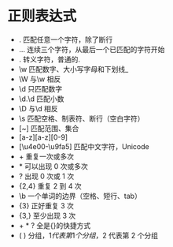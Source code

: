 # 正则表达式

- . 匹配任意一个字符，除了断行
- ... 连续三个字符，从最后一个已匹配的字符开始
- \. 转义字符，普通的.
- \w 匹配数字、大小写字母和下划线\_
- \W 与\w 相反
- \d 只匹配数字
- \d\.\d 匹配小数
- \D 与\d 相反
- \s 匹配空格、制表符、断行（空白字符）
- [~] 匹配范围、集合
- [a-z][a-z][0-9]
- [\u4e00-\u9fa5] 匹配中文字符，Unicode
- \+ 重复一次或多次
- \* 可以出现 0 次或多次
- ? 出现 0 次或 1 次
- {2,4} 重复 2 到 4 次
- \b 一个单词的边界（空格、短行、tab）
- {3} 正好重复 3 次
- {3,} 至少出现 3 次
- \+ \* ? 全是{}的快捷方式
- ( ) 分组，$1代表第1个分组，$2 代表第 2 个分组
